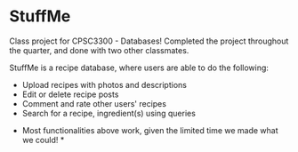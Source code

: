 # StuffMe

Class project for CPSC3300 - Databases!
Completed the project throughout the quarter, and done with two other classmates. 

StuffMe is a recipe database, where users are able to do the following: 
- Upload recipes with photos and descriptions
- Edit or delete recipe posts
- Comment and rate other users' recipes
- Search for a recipe, ingredient(s) using queries

* Most functionalities above work, given the limited time we made what we could! * 
